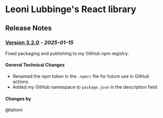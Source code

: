 # Leoni Lubbinge's React library
## Release Notes

### [Version 3.2.0](https://github.com/tahoni/template-react/releases/tag/version-3.2.0) - _2025-01-15_
Fixed packaging and publishing to my GitHub npm registry.<br/>

#### General Technical Changes
- Renamed the npm token in the `.npmrc` file for future use in GitHub actions.
- Added my GitHub namespace to `package.json` in the description field.

#### Changes by
@tahoni
